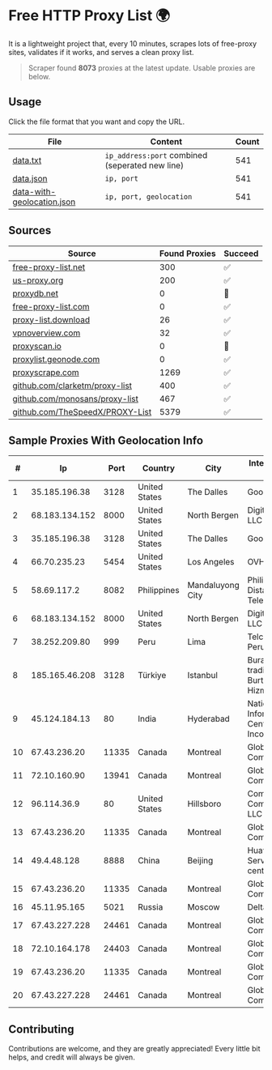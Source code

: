 
# Free HTTP Proxy List 🌍

It is a lightweight project that, every 10 minutes, scrapes lots of free-proxy sites, validates if it works, and serves a clean proxy list.


> Scraper found **8073** proxies at the latest update. Usable proxies are below.

## Usage

Click the file format that you want and copy the URL.


|File|Content|Count|
|----|-------|-----|
|[data.txt](https://raw.githubusercontent.com/themiralay/Proxy-List-World/master/data.txt)|`ip_address:port` combined (seperated new line)|541|
|[data.json](https://raw.githubusercontent.com/themiralay/Proxy-List-World/master/data.json)|`ip, port`|541|
|[data-with-geolocation.json](https://raw.githubusercontent.com/themiralay/Proxy-List-World/master/data-with-geolocation.json)|`ip, port, geolocation`|541|

## Sources

|Source|Found Proxies|Succeed|
|------|-------------|-------|
|[free-proxy-list.net](https://free-proxy-list.net)|300|✅|
|[us-proxy.org](https://www.us-proxy.org)|200|✅|
|[proxydb.net](http://proxydb.net)|0|🚫|
|[free-proxy-list.com](https://free-proxy-list.com/?page=&port=&type%5B%5D=http&type%5B%5D=https&up_time=0&search=Search)|0|✅|
|[proxy-list.download](https://www.proxy-list.download/HTTP)|26|✅|
|[vpnoverview.com](https://vpnoverview.com/privacy/anonymous-browsing/free-proxy-servers)|32|✅|
|[proxyscan.io](https://www.proxyscan.io)|0|🚫|
|[proxylist.geonode.com](https://proxylist.geonode.com/api/proxy-list?limit=300&page=1&sort_by=lastChecked&sort_type=desc&protocols=http,https)|0|✅|
|[proxyscrape.com](https://api.proxyscrape.com/v2/?request=displayproxies&protocol=http&timeout=10000&country=all&ssl=all&anonymity=all)|1269|✅|
|[github.com/clarketm/proxy-list](https://raw.githubusercontent.com/clarketm/proxy-list/master/proxy-list-raw.txt)|400|✅|
|[github.com/monosans/proxy-list](https://raw.githubusercontent.com/monosans/proxy-list/main/proxies/http.txt)|467|✅|
|[github.com/TheSpeedX/PROXY-List](https://raw.githubusercontent.com/TheSpeedX/PROXY-List/master/http.txt)|5379|✅|


## Sample Proxies With Geolocation Info

|#|Ip|Port|Country|City|Internet Service Provider|
|-|--|----|-------|----|-------------------------|
|1|35.185.196.38|3128|United States|The Dalles|Google LLC|
|2|68.183.134.152|8000|United States|North Bergen|DigitalOcean, LLC|
|3|35.185.196.38|3128|United States|The Dalles|Google LLC|
|4|66.70.235.23|5454|United States|Los Angeles|OVH Hosting|
|5|58.69.117.2|8082|Philippines|Mandaluyong City|Philippine Long Distance Telephone Co.|
|6|68.183.134.152|8000|United States|North Bergen|DigitalOcean, LLC|
|7|38.252.209.80|999|Peru|Lima|Telcom Mikrotik Peru S.A.C.|
|8|185.165.46.208|3128|Türkiye|Istanbul|Burak Buylu trading as BurtiNET Internet Hizmetleri|
|9|45.124.184.13|80|India|Hyderabad|National Informatics Centre Services Incorporated|
|10|67.43.236.20|11335|Canada|Montreal|GloboTech Communications|
|11|72.10.160.90|13941|Canada|Montreal|GloboTech Communications|
|12|96.114.36.9|80|United States|Hillsboro|Comcast Cable Communications, LLC|
|13|67.43.236.20|11335|Canada|Montreal|GloboTech Communications|
|14|49.4.48.128|8888|China|Beijing|Huawei Cloud Service data center|
|15|67.43.236.20|11335|Canada|Montreal|GloboTech Communications|
|16|45.11.95.165|5021|Russia|Moscow|Delta Ltd|
|17|67.43.227.228|24461|Canada|Montreal|GloboTech Communications|
|18|72.10.164.178|24403|Canada|Montreal|GloboTech Communications|
|19|67.43.236.20|11335|Canada|Montreal|GloboTech Communications|
|20|67.43.227.228|24461|Canada|Montreal|GloboTech Communications|



## Contributing

Contributions are welcome, and they are greatly appreciated! Every
little bit helps, and credit will always be given.

